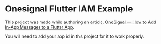 # Onesignal Flutter IAM Example

This project was made while authoring an article, [OneSignal
—
How to Add In-App Messages to a Flutter App](https://onesignal.com/blog/how-to-add-in-app-messages-to-a-flutter-app/).

You will need to add your app id in this project for it to work properly.
